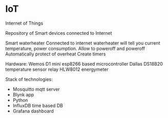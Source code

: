 # IoT
Internet of Things

Repository of Smart devices connected to Internet

Smart waterheater
  Connected to internet waterheater will tell you current temperature, power consumption.
  Allow to poweroff and poweroff
  Automatically protect of overheat
  Create timers

Hardware:
Wemos D1 mini esp8266 based microcontroller
Dallas DS18B20 temperature sensor
relay
HLW8012 energymeter
 
Stack of technologies:
 - Mosquitto mqtt server
 - Blynk app
 - Python
 - InfluxDB time based DB
 - Grafana dashboard
 

